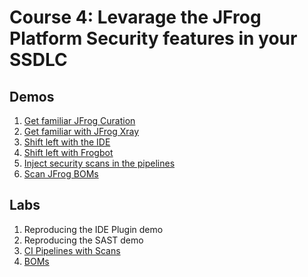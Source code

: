 # Course 4: Levarage the JFrog Platform Security features in your SSDLC

## Demos

1. [Get familiar JFrog Curation](../demos/basics-security-curation)
2. [Get familiar with JFrog Xray](../demos/basics-security-xray)
3. [Shift left with the IDE](../demos/basics-security-ide)
4. [Shift left with Frogbot](../demos/basics-security-frogbot)
5. [Inject security scans in the pipelines](../demos/basics-security-pipelines)
6. [Scan JFrog BOMs](../demos/advanced-security-bom)

## Labs

1. Reproducing the IDE Plugin demo
2. Reproducing the SAST demo
3. [CI Pipelines with Scans](../labs/ci-pipelines-with-scans)
4. [BOMs](../labs/bom)
